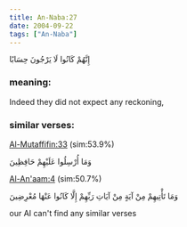 ```yaml
---
title: An-Naba:27
date: 2004-09-22
tags: ["An-Naba"]
---
```

إِنَّهُمْ كَانُوا لَا يَرْجُونَ حِسَابًا
### meaning: 
Indeed they did not expect any reckoning,
### similar verses: 

[Al-Mutaffifin:33](/83/33) (sim:53.9%)

وَمَا أُرْسِلُوا عَلَيْهِمْ حَافِظِينَ

[Al-An'aam:4](/6/4) (sim:50.7%)

وَمَا تَأْتِيهِمْ مِنْ آيَةٍ مِنْ آيَاتِ رَبِّهِمْ إِلَّا كَانُوا عَنْهَا مُعْرِضِينَ

our AI can't find any similar verses



